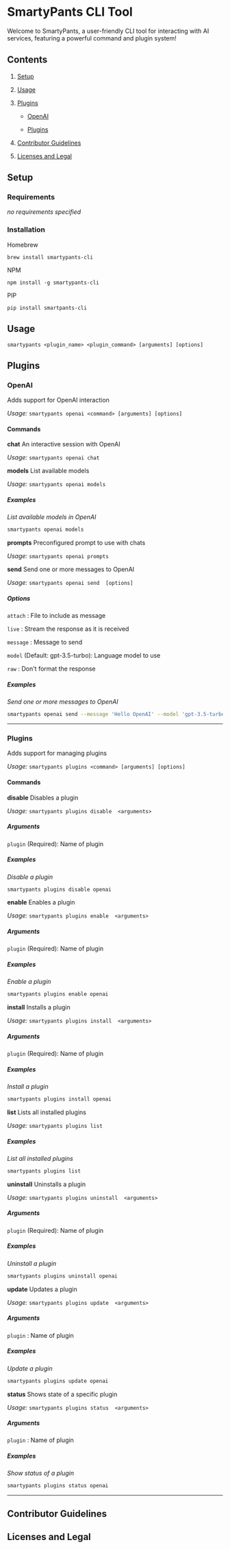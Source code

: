 # SmartyPants CLI Tool

Welcome to SmartyPants, a user-friendly CLI tool for interacting with AI services, featuring a powerful command and plugin system!

## Contents

1. [Setup](#setup)
2. [Usage](#usage)
3. [Plugins](#plugins)
    
    - [OpenAI](#OpenAI)
    
    - [Plugins](#Plugins)
    
4. [Contributor Guidelines](#contributor-guidelines)
5. [Licenses and Legal](#licenses-and-legal)

## Setup

### Requirements

_no requirements specified_

### Installation

Homebrew

`brew install smartypants-cli`

NPM

`npm install -g smartypants-cli`

PIP

`pip install smartpants-cli`


## Usage

`smartypants <plugin_name> <plugin_command> [arguments] [options]`


## Plugins


### OpenAI

Adds support for OpenAI interaction

_Usage:_ `smartypants openai <command> [arguments] [options]`

#### Commands


**chat** An interactive session with OpenAI

_Usage:_ `smartypants openai chat `








**models** List available models

_Usage:_ `smartypants openai models `







##### Examples


_List available models in OpenAI_
```bash
smartypants openai models
```




**prompts** Preconfigured prompt to use with chats

_Usage:_ `smartypants openai prompts `








**send** Send one or more messages to OpenAI

_Usage:_ `smartypants openai send  [options]`





##### Options


`attach` : File to include as message

`live` : Stream the response as it is received

`message` : Message to send

`model` (Default: gpt-3.5-turbo): Language model to use

`raw` : Don't format the response





##### Examples


_Send one or more messages to OpenAI_
```bash
smartypants openai send --message 'Hello OpenAI' --model 'gpt-3.5-turbo'
```




---

### Plugins

Adds support for managing plugins

_Usage:_ `smartypants plugins <command> [arguments] [options]`

#### Commands


**disable** Disables a plugin

_Usage:_ `smartypants plugins disable  <arguments>`



##### Arguments


`plugin` (Required): Name of plugin







##### Examples


_Disable a plugin_
```bash
smartypants plugins disable openai
```




**enable** Enables a plugin

_Usage:_ `smartypants plugins enable  <arguments>`



##### Arguments


`plugin` (Required): Name of plugin







##### Examples


_Enable a plugin_
```bash
smartypants plugins enable openai
```




**install** Installs a plugin

_Usage:_ `smartypants plugins install  <arguments>`



##### Arguments


`plugin` (Required): Name of plugin







##### Examples


_Install a plugin_
```bash
smartypants plugins install openai
```




**list** Lists all installed plugins

_Usage:_ `smartypants plugins list `







##### Examples


_List all installed plugins_
```bash
smartypants plugins list
```




**uninstall** Uninstalls a plugin

_Usage:_ `smartypants plugins uninstall  <arguments>`



##### Arguments


`plugin` (Required): Name of plugin







##### Examples


_Uninstall a plugin_
```bash
smartypants plugins uninstall openai
```




**update** Updates a plugin

_Usage:_ `smartypants plugins update  <arguments>`



##### Arguments


`plugin` : Name of plugin







##### Examples


_Update a plugin_
```bash
smartypants plugins update openai
```




**status** Shows state of a specific plugin

_Usage:_ `smartypants plugins status  <arguments>`



##### Arguments


`plugin` : Name of plugin







##### Examples


_Show status of a plugin_
```bash
smartypants plugins status openai
```




---


## Contributor Guidelines



## Licenses and Legal

